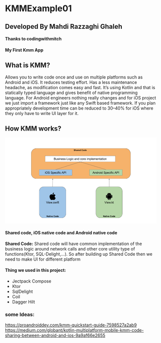 # KMMExample01
## Developed By Mahdi Razzaghi Ghaleh
#### **Thanks to codingwithmitch**
#### My First Kmm App

## What is KMM?
Allows you to write code once and use on multiple platforms such as Android and iOS.
It reduces testing effort.
Has a less maintenance headache, as modification comes easy and fast.
It’s using Kotlin and that is statically typed language and gives benefit of native programming language.
For Android engineers nothing really changes and for iOS project we just import a framework just like any Swift based framework.
If you plan appropriately development time can be reduced to 30–40% for iOS where they only have to write UI layer for it.

## How KMM works?
<img src="screenshots/image1.png" width="500">

#### **Shared code, iOS native code and Android native code**
**Shared Code:** Shared code will have common implementation of the business logic around network calls and other core utility type of functions(Ktor, SQL-Delight,...). 
So after building up Shared Code then we need to make UI for different platform

#### Thing we used in this project:
- Jectpack Compose
- Ktor
- SqlDelight
- Coil
- Dagger Hilt


### some Ideas:
https://proandroiddev.com/kmm-quickstart-guide-7598527a2ab9
https://medium.com/globant/kotlin-multiplatform-mobile-kmm-code-sharing-between-android-and-ios-9a9af66e2655